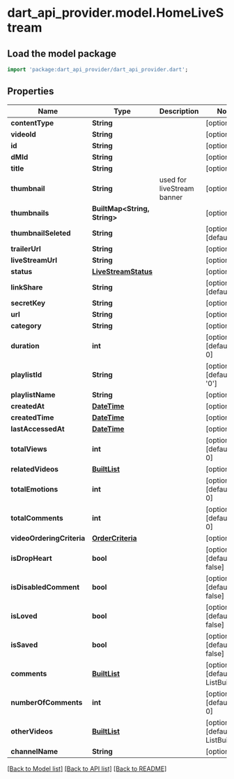# dart_api_provider.model.HomeLiveStream

## Load the model package
```dart
import 'package:dart_api_provider/dart_api_provider.dart';
```

## Properties
Name | Type | Description | Notes
------------ | ------------- | ------------- | -------------
**contentType** | **String** |  | [optional] 
**videoId** | **String** |  | [optional] 
**id** | **String** |  | [optional] 
**dMId** | **String** |  | [optional] 
**title** | **String** |  | [optional] 
**thumbnail** | **String** | used for liveStream banner | [optional] 
**thumbnails** | **BuiltMap<String, String>** |  | [optional] 
**thumbnailSeleted** | **String** |  | [optional] [default to '']
**trailerUrl** | **String** |  | [optional] 
**liveStreamUrl** | **String** |  | [optional] 
**status** | [**LiveStreamStatus**](LiveStreamStatus.md) |  | [optional] 
**linkShare** | **String** |  | [optional] [default to '']
**secretKey** | **String** |  | [optional] 
**url** | **String** |  | [optional] 
**category** | **String** |  | [optional] 
**duration** | **int** |  | [optional] [default to 0]
**playlistId** | **String** |  | [optional] [default to '0']
**playlistName** | **String** |  | [optional] 
**createdAt** | [**DateTime**](DateTime.md) |  | [optional] 
**createdTime** | [**DateTime**](DateTime.md) |  | [optional] 
**lastAccessedAt** | [**DateTime**](DateTime.md) |  | [optional] 
**totalViews** | **int** |  | [optional] [default to 0]
**relatedVideos** | [**BuiltList<VideoModel>**](VideoModel.md) |  | [optional] 
**totalEmotions** | **int** |  | [optional] [default to 0]
**totalComments** | **int** |  | [optional] [default to 0]
**videoOrderingCriteria** | [**OrderCriteria**](OrderCriteria.md) |  | [optional] 
**isDropHeart** | **bool** |  | [optional] [default to false]
**isDisabledComment** | **bool** |  | [optional] [default to false]
**isLoved** | **bool** |  | [optional] [default to false]
**isSaved** | **bool** |  | [optional] [default to false]
**comments** | [**BuiltList<CommentModel>**](CommentModel.md) |  | [optional] [default to ListBuilder()]
**numberOfComments** | **int** |  | [optional] [default to 0]
**otherVideos** | [**BuiltList<VideoModel>**](VideoModel.md) |  | [optional] [default to ListBuilder()]
**channelName** | **String** |  | [optional] 

[[Back to Model list]](../README.md#documentation-for-models) [[Back to API list]](../README.md#documentation-for-api-endpoints) [[Back to README]](../README.md)


